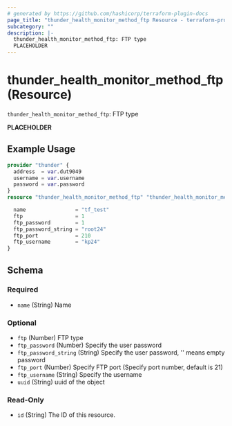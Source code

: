 ```yaml
---
# generated by https://github.com/hashicorp/terraform-plugin-docs
page_title: "thunder_health_monitor_method_ftp Resource - terraform-provider-thunder"
subcategory: ""
description: |-
  thunder_health_monitor_method_ftp: FTP type
  PLACEHOLDER
---
```


# thunder_health_monitor_method_ftp (Resource)

`thunder_health_monitor_method_ftp`: FTP type

__PLACEHOLDER__

## Example Usage

```terraform
provider "thunder" {
  address  = var.dut9049
  username = var.username
  password = var.password
}
resource "thunder_health_monitor_method_ftp" "thunder_health_monitor_method_ftp" {

  name                = "tf_test"
  ftp                 = 1
  ftp_password        = 1
  ftp_password_string = "root24"
  ftp_port            = 210
  ftp_username        = "kp24"
}
```

<!-- schema generated by tfplugindocs -->
## Schema

### Required

- `name` (String) Name

### Optional

- `ftp` (Number) FTP type
- `ftp_password` (Number) Specify the user password
- `ftp_password_string` (String) Specify the user password, '' means empty password
- `ftp_port` (Number) Specify FTP port (Specify port number, default is 21)
- `ftp_username` (String) Specify the username
- `uuid` (String) uuid of the object

### Read-Only

- `id` (String) The ID of this resource.



